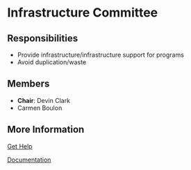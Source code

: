 # Infrastructure Committee

## Responsibilities
* Provide infrastructure/infrastructure support for programs
* Avoid duplication/waste

## Members
* **Chair**: Devin Clark
* Carmen Boulon

## More Information

[Get Help](infra-help.techlahoma.org)

[Documentation](https://github.com/techlahoma/infrastructure-committee)
